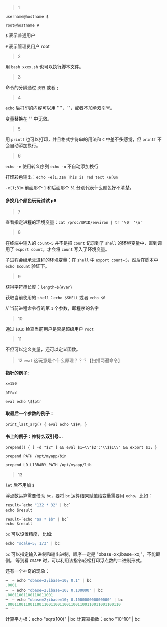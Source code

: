 >1

`username@hostname $`

`root@hostname #`

`$` 表示普通用户

`#` 表示管理员用户 root

>2


用 `bash xxxx.sh` 也可以执行脚本文件。

>3


命令的分隔通过 `换行` 或者 `;`

>4


`echo` 后打印的内容可以用 " "，' '，或者不加单双引号。

变量替换在 ' ' 中无效。

>5


用 `printf` 也可以打印，并且格式字符串的用法和 `C` 中差不多感觉，但 `printf` 不会自动添加换行。

>6


`echo -e` 使用转义序列
`echo -n` 不自动添加换行

打印彩色输出：`echo -e[1;31m This is red text \e[0m`

`-e[1;31m` 前面那个 `1` 和后面那个 `31` 分别代表什么颜色好不清楚。

#### 多换几个颜色玩玩试试 p6

>7


查看指定进程的环境变量：`cat /proc/$PID/environ | tr '\0' '\n'`

>8


在终端中输入的 `count=5` 并不是把 `count` 记录到了 `shell` 的环境变量中，直到调用了 `export count`，才会将 `count` 写入了环境变量。

子进程会继承父进程的环境变量：在 `shell` 中 `export count=5`，然后在脚本中 `echo $count` 验证下。

>9


获得字符串长度：`length=${#var}`

获取当前使用的 `shell`：`echo $SHELL` 或者 `echo $0`    

// 当前进程命令行的第 `1` 个参数，即程序的名字

>10


通过 `$UID` 检查当前用户是否是超级用户 `root`

>11


不但可以定义变量，还可以定义函数。

>12 `eval` 这玩意是个什么原理？？？【扫描两遍命令】


 #### 指针的例子:
 
 `x=150`
 
 `ptr=x`
 
 `eval echo \$$ptr`
 
  #### 取最后一个参数的例子：
 
 `print_last_arg() { eval echo \$$#; }`
 
  #### 书上的例子：神特么双引号...
 
`prepend() { [ -d "$2" ] && eval $1=\\"$2':'\\$$1\\" && export $1; }`
 
`prepend PATH /opt/myapp/bin`

`prepend LD_LIBRARY_PATH /opt/myapp/lib`
 
 
 >13
 
 `let` 后不用加 `$`
 
浮点数运算需要借助 `bc`，要将 `bc` 运算结果赋值给变量需要用 `echo`，比如：

~~~C
result=`echo "132 * 32" | bc`
echo $result

result=`echo "$a * $b" | bc`
echo $result
~~~

`bc` 可以设置精度，比如:

~~~C
echo "scale=5; 1/3" | bc
~~~

`bc` 可以指定输入进制和输出进制，顺序一定是 "obase=xx;ibase=xx;"，不能颠倒。 等到看 `CSAPP` 时，可以利用该指令轻松打印浮点数的二进制形式。

还有一个神奇的现象：

~~~C
➜  ~ echo "obase=2;ibase=10; 0.1" | bc
.0001
➜  ~ echo "obase=2;ibase=10; 0.100000" | bc
.00011001100110011001
➜  ~ echo "obase=2;ibase=10; 0.100000000000000" | bc
.00011001100110011001100110011001100110011001100110
➜  ~ 

~~~

计算平方根：echo "sqrt(100)" | bc
计算幂指数：echo "10^10" | bc
















